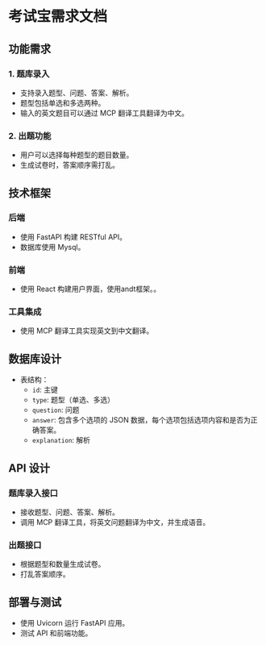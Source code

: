 # 考试宝需求文档

## 功能需求

### 1. 题库录入
- 支持录入题型、问题、答案、解析。
- 题型包括单选和多选两种。
- 输入的英文题目可以通过 MCP 翻译工具翻译为中文。

### 2. 出题功能
- 用户可以选择每种题型的题目数量。
- 生成试卷时，答案顺序需打乱。

## 技术框架

### 后端
- 使用 FastAPI 构建 RESTful API。
- 数据库使用 Mysql。

### 前端
- 使用 React 构建用户界面，使用andt框架。。

### 工具集成
- 使用 MCP 翻译工具实现英文到中文翻译。

## 数据库设计
- 表结构：
  - `id`: 主键
  - `type`: 题型（单选、多选）
  - `question`: 问题
  - `answer`: 包含多个选项的 JSON 数据，每个选项包括选项内容和是否为正确答案。
  - `explanation`: 解析

## API 设计
### 题库录入接口
- 接收题型、问题、答案、解析。
- 调用 MCP 翻译工具，将英文问题翻译为中文，并生成语音。

### 出题接口
- 根据题型和数量生成试卷。
- 打乱答案顺序。

## 部署与测试
- 使用 Uvicorn 运行 FastAPI 应用。
- 测试 API 和前端功能。
